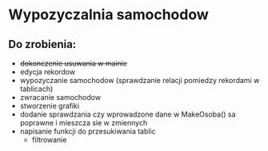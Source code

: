 # Wypozyczalnia samochodow

## Do zrobienia:
- ~~dokonczenie usuwania w mainie~~
- edycja rekordow
- wypozyczanie samochodow (sprawdzanie relacji pomiedzy rekordami w tablicach)
- zwracanie samochodow
- stworzenie grafiki
- dodanie sprawdzania czy wprowadzone dane w MakeOsoba() sa poprawne i mieszcza sie w zmiennych
- napisanie funkcji do przesukiwania tablic
	- filtrowanie
